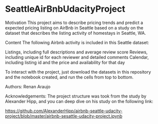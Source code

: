 # SeattleAirBnbUdacityProject

Motivation
This project aims to describe pricing trends and predict a expected pricing listing on AirBnb in Seattle based on a study on the dataset that describes the listing activity of homestays in Seattle, WA.

Content
The following Airbnb activity is included in this Seattle dataset:

Listings, including full descriptions and average review score
Reviews, including unique id for each reviewer and detailed comments
Calendar, including listing id and the price and availability for that day

To interact with the project, just download the datasets in this repository and the notebook created, and run the cells from top to bottom.

Authors:
Renan Araujo

Acknowledgements:
The project structure was took from the study by Alexander Hipp, and you can deep dive on his study on the following link:

https://github.com/AlexanderHipp/airbnb-seattle-udacity-project/blob/master/airbnb-sesattle-udacity-project.ipynb
